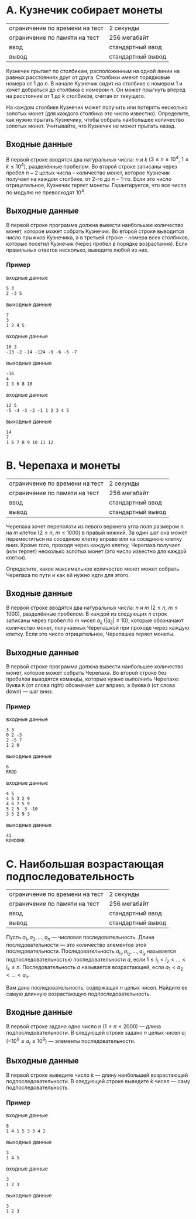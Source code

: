 # A. Кузнечик собирает монеты

|                                |                   |
| ------------------------------ | ----------------- |
| ограничение по времени на тест | 2 секунды         |
| ограничение по памяти на тест  | 256 мегабайт      |
| ввод                           | стандартный ввод  |
| вывод                          | стандартный вывод |

Кузнечик прыгает по столбикам, расположенным на одной линии на равных расстояниях друг от друга. 
Столбики имеют порядковые номера от $1$ до $n$. В начале Кузнечик сидит на столбике с номером $1$ и хочет добраться до столбика с номером $n$. 
Он может прыгнуть вперед на расстояние от $1$ до $k$ столбиков, считая от текущего.

На каждом столбике Кузнечик может получить или потерять несколько золотых монет (для каждого столбика это число известно). 
Определите, как нужно прыгать Кузнечику, чтобы собрать наибольшее количество золотых монет. Учитывайте, что Кузнечик не может прыгать назад.

## Входные данные
В первой строке вводятся два натуральных числа: $n$ и $k$ ($3 \leq n \leq 10^4$, $1 \leq k \leq 10^4$), разделённые пробелом. 
Во второй строке записаны через пробел $n-2$ целых числа – количество монет, которое Кузнечик получает на каждом столбике, от $2$-го до $n−1$-го. 
Если это число отрицательное, Кузнечик теряет монеты. Гарантируется, что все числа по модулю не превосходят $10^4$.

## Выходные данные
В первой строке программа должна вывести наибольшее количество монет, которое может собрать Кузнечик. 
Во второй строке выводится число прыжков Кузнечика, а в третьей строке – номера всех столбиков, 
которые посетил Кузнечик (через пробел в порядке возрастания). 
Если правильных ответов несколько, выведите любой из них.

### Пример
входные данные
```
5 3
2 -3 5
```
выходные данные
```
7
3
1 2 4 5 
```
входные данные
```
10 3
-13 -2 -14 -124 -9 -6 -5 -7
```
выходные данные
```
-16
4
1 3 6 8 10 
```
входные данные
```
12 5
-5 -4 -3 -2 -1 1 2 3 4 5
```
выходные данные
```
14
7
1 6 7 8 9 10 11 12 
```




# B. Черепаха и монеты

|                                |                   |
| ------------------------------ | ----------------- |
| ограничение по времени на тест | 2 секунды         |
| ограничение по памяти на тест  | 256 мегабайт      |
| ввод                           | стандартный ввод  |
| вывод                          | стандартный вывод |

Черепаха хочет переползти из левого верхнего угла поля размером $n$ на $m$ клеток ($2 \leq n$, $m \leq 1000$) в правый нижний. 
За один шаг она может переместиться на соседнюю клетку вправо или на соседнюю клетку вниз. 
Кроме того, проходя через каждую клетку, Черепаха получает (или теряет) несколько золотых монет (это число известно для каждой клетки).

Определите, какое максимальное количество монет может собрать Черепаха по пути и как ей нужно идти для этого.

## Входные данные
В первой строке вводятся два натуральных числа: $n$ и $m$  ($2 \leq n$, $m \leq 1000$), разделённые пробелом. 
В каждой из следующих 𝑛 строк записаны через пробел по $m$ чисел $a_{ij}$ ($|a_{ij}| \leq 10$), которые обозначают количество монет, 
получаемых Черепашкой при проходе через каждую клетку. Если это число отрицательное, Черепашка теряет монеты.

## Выходные данные
В первой строке программа должна вывести наибольшее количество монет, которое может собрать Черепаха. 
Во второй строке без пробелов выводятся команды, которые нужно выполнить Черепахе: буква `R` (от слова right) обозначает шаг вправо, 
а буква `D` (от слова down) — шаг вниз.

### Пример
входные данные
```
3 3
0 2 -3
2 -5 7
1 2 0
```
выходные данные
```
6
RRDD
```
входные данные
```
4 5
4 5 3 2 9
4 6 7 5 9
5 2 5 -3 -10
3 5 2 9 3
```
выходные данные
```
41
RDRDDRR
```




# C. Наибольшая возрастающая подпоследовательность

|                                |                   |
| ------------------------------ | ----------------- |
| ограничение по времени на тест | 2 секунды         |
| ограничение по памяти на тест  | 256 мегабайт      |
| ввод                           | стандартный ввод  |
| вывод                          | стандартный вывод |

Пусть $a_1, a_2, \ldots, a_n$ — числовая последовательность. Длина последовательности — это количество элементов этой последовательности. 
Последовательность $a_{i_1}, a_{i_2}, \ldots, a_{i_k}$ называется подпоследовательностью последовательности $a$, 
если $1 \leq i_1 < i_2 < \ldots < i_k \leq n$. Последовательность $a$ называется возрастающей, если $a_1 < a_2 < \ldots < a_n$.

Вам дана последовательность, содержащая $n$ целых чисел. Найдите ее самую длинную возрастающую подпоследовательность.

## Входные данные
В первой строке задано одно число n ($1 \leq n \leq 2000$) — длина подпоследовательности. 
В следующей строке задано $n$ целых чисел $a_i$ ($-10^9 \leq a_i \leq 10^9$) — элементы последовательности.

## Выходные данные
В первой строке выведите число $k$ — длину наибольшей возрастающей подпоследовательности. 
В следующей строке выведите $k$ чисел — саму подпоследовательность.

### Пример
входные данные
```
8
1 4 1 5 3 3 4 2
```
выходные данные
```
3
1 4 5 
```
входные данные
```
3
1 2 3
```
выходные данные
```
3
1 2 3
```
